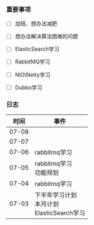 ### 重要事项

- [ ] 加班、想办法减肥
- [ ] 想办法解决算法困难的问题
- [ ] ElasticSearch学习
- [ ] RabbitMQ学习
- [ ] NIO\Netty学习
- [ ] Dubbo学习






### 日志

| 时间  | 事件                                                |
| ----- | --------------------------------------------------- |
| 07-08 |                                                     |
| 07-07 |                                                     |
| 07-06 | rabbitmq学习                                        |
| 07-05 | rabbitmq学习<br />功能规划                          |
| 07-04 | rabbitmq学习                                        |
| 07-03 | 下半年学习计划<br />本月计划<br />ElasticSearch学习 |



